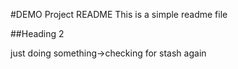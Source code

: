 #DEMO Project README
This is a simple readme file

##Heading 2

just doing something->checking for stash again


